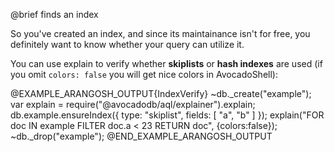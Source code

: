

@brief finds an index

So you've created an index, and since its maintainance isn't for free,
you definitely want to know whether your query can utilize it.

You can use explain to verify whether **skiplists** or **hash indexes** are 
used (if you omit `colors: false` you will get nice colors in AvocadoShell):

@EXAMPLE_ARANGOSH_OUTPUT{IndexVerify}
~db._create("example");
var explain = require("@avocadodb/aql/explainer").explain;
db.example.ensureIndex({ type: "skiplist", fields: [ "a", "b" ] });
explain("FOR doc IN example FILTER doc.a < 23 RETURN doc", {colors:false});
~db._drop("example");
@END_EXAMPLE_ARANGOSH_OUTPUT

